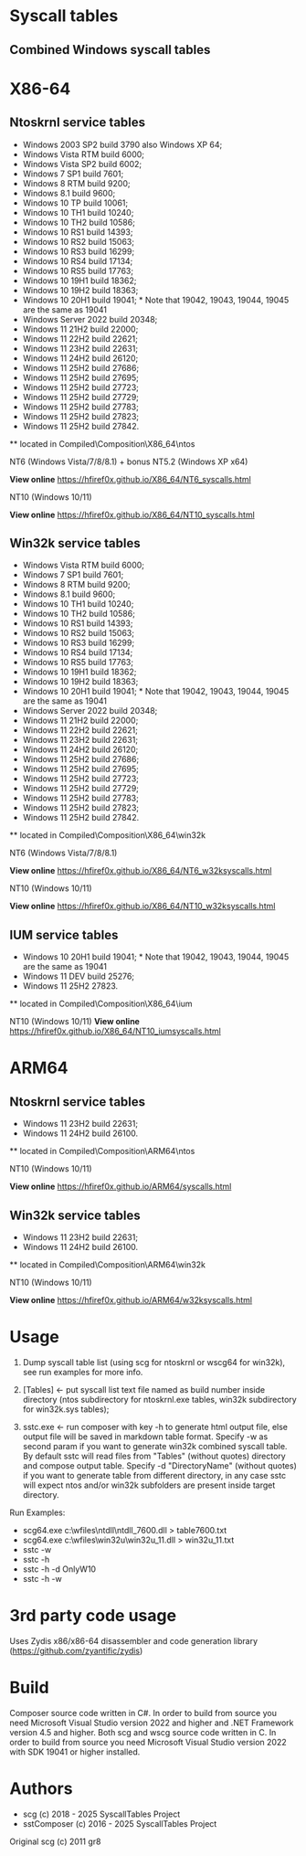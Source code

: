 
# Syscall tables
## Combined Windows syscall tables

# X86-64

## Ntoskrnl service tables

+ Windows 2003 SP2 build 3790 also Windows XP 64;
+ Windows Vista RTM build 6000;
+ Windows Vista SP2 build 6002;
+ Windows 7 SP1 build 7601;
+ Windows 8 RTM build 9200;
+ Windows 8.1 build 9600;
+ Windows 10 TP build 10061;
+ Windows 10 TH1 build 10240;
+ Windows 10 TH2 build 10586;
+ Windows 10 RS1 build 14393;
+ Windows 10 RS2 build 15063;
+ Windows 10 RS3 build 16299;
+ Windows 10 RS4 build 17134;
+ Windows 10 RS5 build 17763;
+ Windows 10 19H1 build 18362;
+ Windows 10 19H2 build 18363;
+ Windows 10 20H1 build 19041; * Note that 19042, 19043, 19044, 19045 are the same as 19041
+ Windows Server 2022 build 20348;
+ Windows 11 21H2 build 22000;
+ Windows 11 22H2 build 22621;
+ Windows 11 23H2 build 22631;
+ Windows 11 24H2 build 26120;
+ Windows 11 25H2 build 27686;
+ Windows 11 25H2 build 27695;
+ Windows 11 25H2 build 27723;
+ Windows 11 25H2 build 27729;
+ Windows 11 25H2 build 27783;
+ Windows 11 25H2 build 27823;
+ Windows 11 25H2 build 27842.

** located in Compiled\Composition\X86_64\ntos

NT6 (Windows Vista/7/8/8.1) + bonus NT5.2 (Windows XP x64)

**View online** https://hfiref0x.github.io/X86_64/NT6_syscalls.html

NT10 (Windows 10/11)

**View online** https://hfiref0x.github.io/X86_64/NT10_syscalls.html

## Win32k service tables

+ Windows Vista RTM build 6000;
+ Windows 7 SP1 build 7601;
+ Windows 8 RTM build 9200;
+ Windows 8.1 build 9600;
+ Windows 10 TH1 build 10240;
+ Windows 10 TH2 build 10586;
+ Windows 10 RS1 build 14393;
+ Windows 10 RS2 build 15063;
+ Windows 10 RS3 build 16299;
+ Windows 10 RS4 build 17134;
+ Windows 10 RS5 build 17763;
+ Windows 10 19H1 build 18362;
+ Windows 10 19H2 build 18363;
+ Windows 10 20H1 build 19041; * Note that 19042, 19043, 19044, 19045 are the same as 19041
+ Windows Server 2022 build 20348;
+ Windows 11 21H2 build 22000;
+ Windows 11 22H2 build 22621;
+ Windows 11 23H2 build 22631;
+ Windows 11 24H2 build 26120;
+ Windows 11 25H2 build 27686;
+ Windows 11 25H2 build 27695;
+ Windows 11 25H2 build 27723;
+ Windows 11 25H2 build 27729;
+ Windows 11 25H2 build 27783;
+ Windows 11 25H2 build 27823;
+ Windows 11 25H2 build 27842.

** located in Compiled\Composition\X86_64\win32k

NT6 (Windows Vista/7/8/8.1)

**View online** https://hfiref0x.github.io/X86_64/NT6_w32ksyscalls.html

NT10 (Windows 10/11)

**View online** https://hfiref0x.github.io/X86_64/NT10_w32ksyscalls.html

## IUM service tables

+ Windows 10 20H1 build 19041; * Note that 19042, 19043, 19044, 19045 are the same as 19041
+ Windows 11 DEV build 25276;
+ Windows 11 25H2 27823.

** located in Compiled\Composition\X86_64\ium

NT10 (Windows 10/11)
**View online** https://hfiref0x.github.io/X86_64/NT10_iumsyscalls.html

# ARM64

## Ntoskrnl service tables

+ Windows 11 23H2 build 22631;
+ Windows 11 24H2 build 26100.

** located in Compiled\Composition\ARM64\ntos

NT10 (Windows 10/11)

**View online** https://hfiref0x.github.io/ARM64/syscalls.html

## Win32k service tables

+ Windows 11 23H2 build 22631;
+ Windows 11 24H2 build 26100.

** located in Compiled\Composition\ARM64\win32k

NT10 (Windows 10/11)

**View online** https://hfiref0x.github.io/ARM64/w32ksyscalls.html

# Usage

1) Dump syscall table list (using scg for ntoskrnl or wscg64 for win32k), see run examples for more info.  
2) [Tables] <- put syscall list text file named as build number inside directory (ntos subdirectory for ntoskrnl.exe tables, win32k subdirectory for win32k.sys tables);

3) sstc.exe <- run composer with key -h to generate html output file, else output file will be saved in markdown table format. Specify -w as second param if you want to generate win32k combined syscall table. By default sstc will read files from "Tables" (without quotes) directory and compose output table. Specify -d "DirectoryName" (without quotes) if you want to generate table from different directory, in any case sstc will expect ntos and/or win32k subfolders are present inside target directory.

Run Examples:
* scg64.exe c:\wfiles\ntdll\ntdll_7600.dll > table7600.txt
* scg64.exe c:\wfiles\win32u\win32u_11.dll > win32u_11.txt 
* sstc -w
* sstc -h
* sstc -h -d OnlyW10
* sstc -h -w

# 3rd party code usage
Uses Zydis x86/x86-64 disassembler and code generation library (https://github.com/zyantific/zydis)

# Build

Composer source code written in C#. In order to build from source you need Microsoft Visual Studio version 2022 and higher and .NET Framework version 4.5 and higher. Both scg and wscg source code written in C. In order to build from source you need Microsoft Visual Studio version 2022 with SDK 19041 or higher installed.

# Authors

+ scg (c) 2018 - 2025 SyscallTables Project
+ sstComposer (c) 2016 - 2025 SyscallTables Project

Original scg (c) 2011 gr8

